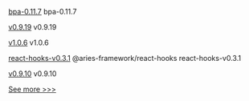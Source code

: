 
[bpa-0.11.7](https://github.com/hyperledger-labs/business-partner-agent-chart/releases/tag/bpa-0.11.7) bpa-0.11.7

[v0.9.19](https://github.com/hyperledger/firefly-signer/releases/tag/v0.9.19) v0.9.19

[v1.0.6](https://github.com/hyperledger/indy-shared-gha/releases/tag/v1.0.6) v1.0.6

[react-hooks-v0.3.1](https://github.com/hyperledger/aries-framework-javascript-ext/releases/tag/react-hooks-v0.3.1) @aries-framework/react-hooks react-hooks-v0.3.1

[v0.9.10](https://github.com/hyperledger/firefly-transaction-manager/releases/tag/v0.9.10) v0.9.10


[See more >>>](https://start-here.hyperledger.org/releases)

